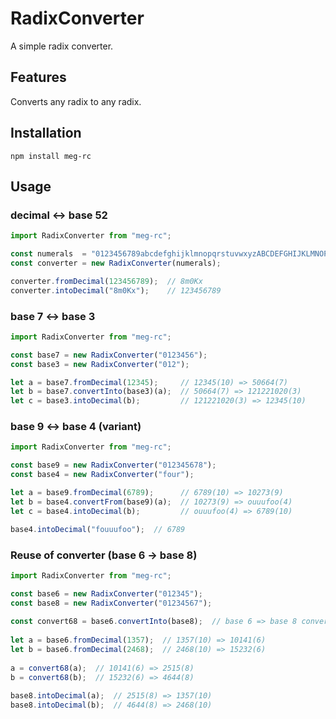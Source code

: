 # RadixConverter
A simple radix converter.

## Features
Converts any radix to any radix.

## Installation
```shell
npm install meg-rc
```

## Usage
### decimal <-> base 52
```javascript
import RadixConverter from "meg-rc";

const numerals  = "0123456789abcdefghijklmnopqrstuvwxyzABCDEFGHIJKLMNOPQRSTUVWXYZ";
const converter = new RadixConverter(numerals);

converter.fromDecimal(123456789);  // 8m0Kx
converter.intoDecimal("8m0Kx");    // 123456789
```

### base 7 <-> base 3
```javascript
import RadixConverter from "meg-rc";

const base7 = new RadixConverter("0123456");
const base3 = new RadixConverter("012");

let a = base7.fromDecimal(12345);     // 12345(10) => 50664(7)
let b = base7.convertInto(base3)(a);  // 50664(7) => 121221020(3)
let c = base3.intoDecimal(b);         // 121221020(3) => 12345(10)
```

### base 9 <-> base 4 (variant)
```javascript
import RadixConverter from "meg-rc";

const base9 = new RadixConverter("012345678");
const base4 = new RadixConverter("four");

let a = base9.fromDecimal(6789);      // 6789(10) => 10273(9)
let b = base4.convertFrom(base9)(a);  // 10273(9) => ouuufoo(4)
let c = base4.intoDecimal(b);         // ouuufoo(4) => 6789(10)

base4.intoDecimal("fouuufoo");  // 6789
```

### Reuse of converter (base 6 -> base 8)
```javascript
import RadixConverter from "meg-rc";

const base6 = new RadixConverter("012345");
const base8 = new RadixConverter("01234567");
 
const convert68 = base6.convertInto(base8);  // base 6 => base 8 conversion function
 
let a = base6.fromDecimal(1357);  // 1357(10) => 10141(6)
let b = base6.fromDecimal(2468);  // 2468(10) => 15232(6)
 
a = convert68(a);  // 10141(6) => 2515(8)
b = convert68(b);  // 15232(6) => 4644(8)
 
base8.intoDecimal(a);  // 2515(8) => 1357(10)
base8.intoDecimal(b);  // 4644(8) => 2468(10)
```